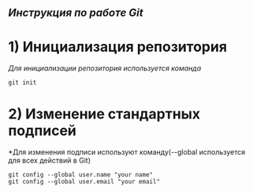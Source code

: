 ## *Инструкция по работе Git*

# 1) Инициализация репозитория

*Для инициализации репозитория используется команда* 
    
    git init

# 2)  Изменение стандартных подписей

*Для изменения подписи используют команду(--global используется для всех действий в Git)

    git config --global user.name "your name"
    git config --global user.email "your email"

